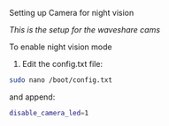 Setting up Camera for night vision

*This is the setup for the waveshare cams*

To enable night vision mode

1. Edit the config.txt file:

```bash
sudo nano /boot/config.txt
```

and append:

```bash
disable_camera_led=1
```